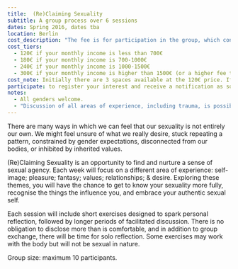 ```yaml
---
title:  (Re)Claiming Sexuality
subtitle: A group process over 6 sessions
dates: Spring 2016, dates tba
location: Berlin
cost_description: "The fee is for participation in the group, which consists of 6 weekly sessions, with tea and snacks provided. There are four prices available, based on ability to pay:"
cost_tiers:
  - 120€ if your monthly income is less than 700€
  - 180€ if your monthly income is 700-1000€
  - 240€ if your monthly income is 1000-1500€
  - 300€ if your monthly income is higher than 1500€ (or a higher fee that you feel reflects your ability to pay)
cost_note: Initially there are 3 spaces available at the 120€ price. If several people pay the higher fees, more spots at the 120€ price will be opened up. Therefore, please note that if you are able to pay more, doing so could help someone on a lower income to participate.
participate: to register your interest and receive a notification as soon as dates are confirmed, please email <a href="mailto:contactkittymay@gmail.com" target="_blank">contactkittymay@gmail.com</a>
notes:
  - All genders welcome.
  - "Discussion of all areas of experience, including trauma, is possible; however, please be aware that this group is not a substitute for therapy. The intention is to create a supportive environment in which participants can share and exchange without fear of judgement. Building trust and accountability will be an important, ongoing group process in which all participants are invited to participate fully."
---
```

<p>
There are many ways in which we can feel that our sexuality is not entirely our own. We might feel unsure of what we really desire, stuck repeating a pattern, constrained by gender expectations, disconnected from our bodies, or inhibited by inherited values.
</p>
<p>
(Re)Claiming Sexuality is an opportunity to find and nurture a sense of sexual agency. Each week will focus on a different area of experience: self-image; pleasure; fantasy; values; relationships; & desire. Exploring these themes, you will have the chance to get to know your sexuality more fully, recognise the things the influence you, and embrace your authentic sexual self.
</p>
<p>
Each session will include short exercises designed to spark personal reflection, followed by longer periods of facilitated discussion. There is no obligation to disclose more than is comfortable, and in addition to group exchange, there will be time for solo reflection. Some exercises may work with the body but will not be sexual in nature.
</p>
<p>
Group size: maximum 10 participants.
</p>
